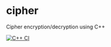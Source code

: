 # cipher
Cipher encryption/decryption using C++

[![C++ CI](https://github.com/Devansh3712/cipher/actions/workflows/cpp.yml/badge.svg)](https://github.com/Devansh3712/cipher/actions/workflows/cpp.yml)
